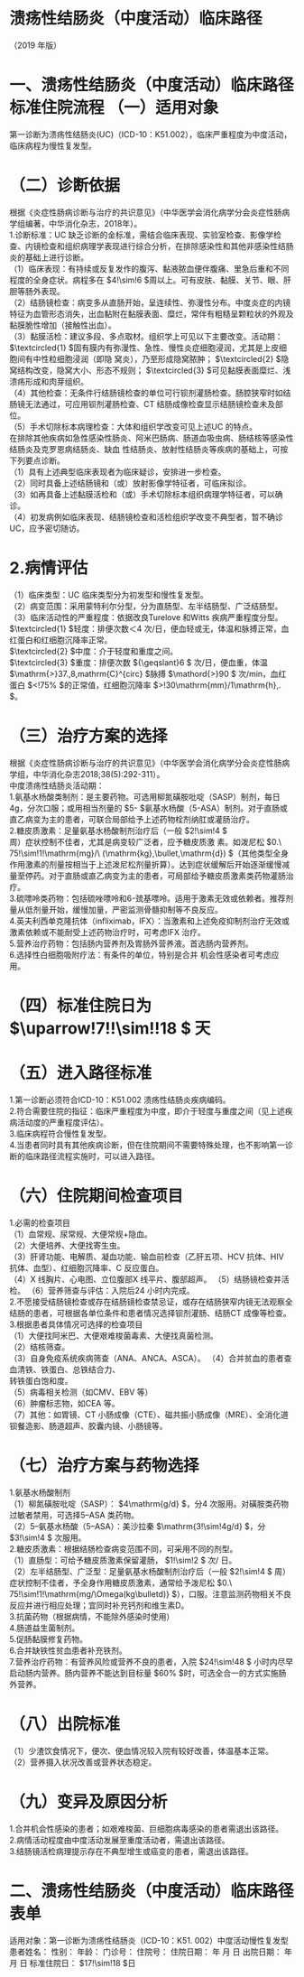 # 溃疡性结肠炎（中度活动）临床路径  
（2019 年版）  
# 一、溃疡性结肠炎（中度活动）临床路径标准住院流程 （一）适用对象  
第一诊断为溃疡性结肠炎(UC)（ICD-10：K51.002），临床严重程度为中度活动，临床病程为慢性复发型。  
# （二）诊断依据  
根据《炎症性肠病诊断与治疗的共识意见》（中华医学会消化病学分会炎症性肠病学组编著，中华消化杂志，2018年）。  
1.诊断标准：UC 缺乏诊断的金标准，需结合临床表现、实验室检查、影像学检查、内镜检查和组织病理学表现进行综合分析，在排除感染性和其他非感染性结肠炎的基础上进行诊断。  
（1）临床表现：有持续或反复发作的腹泻、黏液脓血便伴腹痛、里急后重和不同程度的全身症状。病程多在 $4\!\sim\!6 $周以上。可有皮肤、黏膜、关节、眼、肝胆等肠外表现。  
（2）结肠镜检查：病变多从直肠开始，呈连续性、弥漫性分布。中度炎症的内镜特征为血管形态消失，出血黏附在黏膜表面、糜烂，常伴有粗糙呈颗粒状的外观及黏膜脆性增加（接触性出血）。  
（3）黏膜活检：建议多段、多点取材。组织学上可见以下主要改变。活动期： $\textcircled{1} $固有膜内有弥漫性、急性、慢性炎症细胞浸润，尤其是上皮细胞间有中性粒细胞浸润（即隐 窝炎），乃至形成隐窝脓肿； $\textcircled{2} $隐窝结构改变，隐窝大小、形态不规则； $\textcircled{3} $可见黏膜表面糜烂、浅溃疡形成和肉芽组织。  
（4）其他检查：无条件行结肠镜检查的单位可行钡剂灌肠检查。肠腔狭窄时如结肠镜无法通过，可应用钡剂灌肠检查、CT 结肠成像检查显示结肠镜检查未及部位。  
（5）手术切除标本病理检查：大体和组织学改变可见上述UC 的特点。  
在排除其他疾病如急性感染性肠炎、阿米巴肠病、肠道血吸虫病、肠结核等感染性结肠炎及克罗恩病结肠炎、缺血 性结肠炎、放射性结肠炎等疾病的基础上，可按下列要点诊断。  
（1）具有上述典型临床表现者为临床疑诊，安排进一步检查。  
（2）同时具备上述结肠镜和（或）放射影像学特征者，可临床拟诊。  
（3）如再具备上述黏膜活检和（或）手术切除标本组织病理学特征者，可以确诊。  
（4）初发病例如临床表现、结肠镜检查和活检组织学改变不典型者，暂不确诊UC，应予密切随访。  
# 2.病情评估  
（1）临床类型：UC 临床类型分为初发型和慢性复发型。  
（2）病变范围：采用蒙特利尔分型，分为直肠型、左半结肠型、广泛结肠型。  
（3）临床活动性的严重程度：依据改良Turelove 和Witts 疾病严重程度分型。  
$\textcircled{1} $轻度：排便次数＜4 次/日，便血轻或无，体温和脉搏正常，血红蛋白和红细胞沉降率正常。  
$\textcircled{2} $中度：介于轻度和重度之间。  
$\textcircled{3} $重度：排便次数 ${\geqslant}6 $ 次/日，便血重，体温 $\mathrm{>}37.\,8\,mathrm{C}^{circ} $脉搏 $\mathord{>}90 $ 次/min，血红蛋白 $<\!75\% $的正常值，红细胞沉降率 $>\!30\mathrm{mm}/1\mathrm{h}\,. $。  
# （三）治疗方案的选择  
根据《炎症性肠病诊断与治疗的共识意见》（中华医学会消化病学分会炎症性肠病学组，中华消化杂志2018;38(5):292-311）。  
中度溃疡性结肠炎活动期：  
1.氨基水杨酸类制剂：是主要药物。可选用柳氮磺胺吡啶（SASP）制剂，每日4g，分次口服；或用相当剂量的 $5- $氨基水杨酸（5-ASA）制剂。对于直肠或直乙病变为主的患者，可联合局部给予上述药物栓剂纳肛或灌肠治疗。  
2.糖皮质激素：足量氨基水杨酸制剂治疗后（一般 $2\!\sim\!4 $  
周）症状控制不佳者，尤其是病变较广泛者，应予糖皮质激 素。如泼尼松 $0.\ 75\!\sim\!1\!\mathrm{mg}/\ (\mathrm{kg}\,\bullet\,\mathrm{d}) $（其他类型全身作用激素的剂量按相当于上述泼尼松剂量折算）。达到症状缓解后开始逐渐缓慢减量至停药。对于直肠或直乙病变为主的患者，可局部给予糖皮质激素类药物灌肠治疗。  
3.硫嘌呤类药物：包括硫唑嘌呤和6-巯基嘌呤。适用于激素无效或依赖者。推荐剂量从低剂量开始，缓慢加量，严密监测骨髓抑制等不良反应。  
4.英夫利西单克隆抗体（infliximab，IFX）：当激素和上述免疫抑制剂治疗无效或激素依赖或不能耐受上述药物治疗时，可考虑IFX 治疗。  
5.营养治疗药物：包括肠内营养剂及胃肠外营养液。首选肠内营养剂。  
6.选择性白细胞吸附疗法：有条件的单位，特别是合并 机会性感染者可考虑应用。  
# （四）标准住院日为 $\uparrow\!7\!\!\sim\!\!18 $ 天  
# （五）进入路径标准  
1.第一诊断必须符合ICD-10：K51.002 溃疡性结肠炎疾病编码。  
2.符合需要住院的指征：临床严重程度为中度，即介于轻度与重度之间（见上述疾病活动度的严重程度评估）。  
3.临床病程符合慢性复发型。  
4.当患者同时具有其他疾病诊断，但在住院期间不需要特殊处理，也不影响第一诊断的临床路径流程实施时，可以进入路径。  
# （六）住院期间检查项目  
1.必需的检查项目  
（1）血常规、尿常规、大便常规+隐血。  
（2）大便培养、大便找寄生虫。  
（3）肝肾功能、电解质、凝血功能、输血前检查（乙肝五项、HCV 抗体、HIV 抗体、血型）、红细胞沉降率、C 反应蛋白。  
（4）X 线胸片、心电图、立位腹部X 线平片、腹部超声。 （5）结肠镜检查并活检。 （6）营养筛查与评估：入院后24 小时内完成。  
2.不愿接受结肠镜检查或存在结肠镜检查禁忌证，或存在结肠狭窄内镜无法观察全结肠的患者，可根据各单位条件和患者情况选择钡剂灌肠、结肠CT 成像等检查。  
3.根据患者具体情况可选择的检查项目  
（1）大便找阿米巴、大便艰难梭菌毒素、大便找真菌检测。  
（2）结核筛查。  
（3）自身免疫系统疾病筛查（ANA、ANCA、ASCA）。 （4）合并贫血的患者查血清铁、铁蛋白、总铁结合力、  
转铁蛋白饱和度。  
（5）病毒相关检测（如CMV、EBV 等）  
（6）肿瘤标志物，如CEA 等。  
（7）其他：如胃镜、CT 小肠成像（CTE）、磁共振小肠成像（MRE）、全消化道钡餐造影、肠道超声、胶囊内镜、小肠镜等。  
# （七）治疗方案与药物选择  
1.氨基水杨酸制剂  
（1）柳氮磺胺吡啶（SASP）： $4\mathrm{g/d} $，分4 次服用。对磺胺类药物过敏者禁用，可选择5–ASA 类药物。  
（2）5–氨基水杨酸（5–ASA）：美沙拉秦 $\mathrm{3\!\sim\!4g/d} $，分 $3\!\sim\!4 $ 次服用。  
2.糖皮质激素：根据结肠检查病变范围不同，可采用不同的剂型。  
（1）直肠型：可给予糖皮质激素保留灌肠， $1\!\sim\!2 $  次/ 日。  
（2）左半结肠型、广泛型：足量氨基水杨酸制剂治疗后（一般 $2\!\sim\!4 $ 周）症状控制不佳者，予全身作用糖皮质激素，通常给予泼尼松 $0.\ 75\!\sim\!1\!\mathrm{mg/\Omega(kg\bulletd)} $），口服。注意监测药物相关不良反应并进行相应处理；宜同时补充钙剂和维生素D。  
3.抗菌药物（根据病情，不能除外感染时使用）  
4.肠道益生菌制剂。  
5.促肠黏膜修复药物。  
6.合并缺铁性贫血患者补充铁剂。  
7.营养治疗药物：有营养风险或营养不良的患者，入院 $24\!\sim\!48 $ 小时内尽早启动肠内营养。肠内营养不能达到目标量 $60\% $时，可选全合一的方式实施肠外营养。  
# （八）出院标准  
（1）少渣饮食情况下，便次、便血情况较入院有较好改善，体温基本正常。  
（2）营养摄入状况改善或营养状态稳定。  
# （九）变异及原因分析  
1.合并机会性感染的患者；如艰难梭菌、巨细胞病毒感染的患者需退出该路径。  
2.病情活动程度由中度活动发展至重度活动者，需退出该路径。  
3.结肠镜活检病理提示存在不典型增生或癌变的患者，需退出该路径。  
# 二、溃疡性结肠炎（中度活动）临床路径表单  
适用对象：第一诊断为溃疡性结肠炎（ICD-10：K51. 002）中度活动慢性复发型 患者姓名：           性别：       年龄：      门诊号：         住院号：              住院日期：     年    月   日 出院日期：     年    月    日 标准住院日： $17\!\sim\!18 $日  

